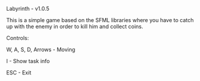 Labyrinth - v1.0.5

This is a simple game based on the SFML libraries where you have to catch up with the enemy in order to kill him and collect coins.

Controls:

W, A, S, D, Arrows - Moving

I - Show task info

ESC - Exit
